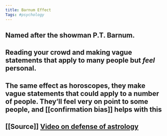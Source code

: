 ```yaml
---
title: Barnum Effect
Tags: #psychology
---
```


## Named after the showman P.T. Barnum.
## Reading your crowd and making vague statements that apply to many people but *feel* personal.
## The same effect as horoscopes, they make vague statements that could apply to a number of people. They’ll feel very on point to some people, and [[confirmation bias]] helps with this
## [[Source]] [Video on defense of astrology](https://youtu.be/znNUdPshtEY)
